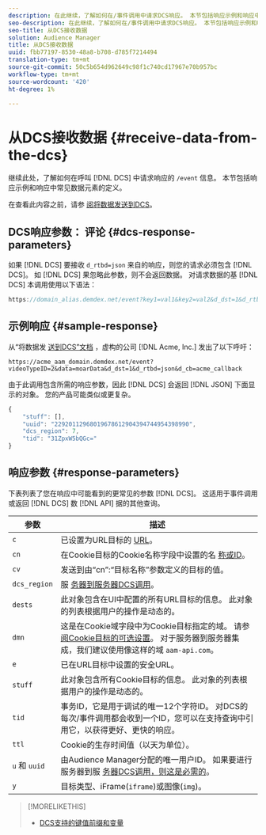 ```yaml
---
description: 在此继续，了解如何在/事件调用中请求DCS响应。 本节包括响应示例和响应中常见数据元素的定义。
seo-description: 在此继续，了解如何在/事件调用中请求DCS响应。 本节包括响应示例和响应中常见数据元素的定义。
seo-title: 从DCS接收数据
solution: Audience Manager
title: 从DCS接收数据
uuid: fbb77197-8530-48a8-b708-d785f7214494
translation-type: tm+mt
source-git-commit: 50c5b654d962649c98f1c740cd17967e70b957bc
workflow-type: tm+mt
source-wordcount: '420'
ht-degree: 1%

---
```



# 从DCS接收数据 {#receive-data-from-the-dcs}

继续此处，了解如何在呼叫 [!DNL DCS] 中请求响应的 `/event` 信息。 本节包括响应示例和响应中常见数据元素的定义。

在查看此内容之前，请参 [阅将数据发送到DCS](../../../api/dcs-intro/dcs-event-calls/dcs-url-send.md)。

## DCS响应参数： 评论 {#dcs-response-parameters}

如果 [!DNL DCS] 要接收 `d_rtbd=json` 来自的响应，则您的请求必须包含 [!DNL DCS]。 如 [!DNL DCS] 果忽略此参数，则不会返回数据。 对请求数据的基 [!DNL DCS] 本调用使用以下语法：

```js
https://domain_alias.demdex.net/event?key1=val1&key2=val2&d_dst=1&d_rtbd=json&d_cb=callback
```

## 示例响应 {#sample-response}

从“将数据发 [送到DCS”文档](../../../api/dcs-intro/dcs-event-calls/dcs-url-send.md) ，虚构的公司 [!DNL Acme, Inc.] 发出了以下呼吁：

`https://acme_aam_domain.demdex.net/event?videoTypeID=2&data=moarData&d_dst=1&d_rtbd=json&d_cb=acme_callback`

由于此调用包含所需的响应参数，因此 [!DNL DCS] 会返回 [!DNL JSON] 下面显示的对象。 您的产品可能类似或更复杂。

```js
{
    "stuff": [],
    "uuid": "22920112968019678612904394744954398990",
    "dcs_region": 7,
    "tid": "31ZpxW5bQGc="
}
```

## 响应参数 {#response-parameters}

下表列表了您在响应中可能看到的更常见的参数 [!DNL DCS]。 这适用于事件调用或返回 [!DNL DCS] 数 [!DNL API] 据的其他查询。

| 参数 | 描述 |
|--- |--- |
| `c` | 已设置为URL目标的 [URL](../../../features/destinations/create-url-destination.md)。 |
| `cn` | 在Cookie目标的Cookie名称字段中设置的名 [称或ID](../../../features/destinations/create-cookie-destination.md)。 |
| `cv` | 发送到由“cn”:“目标名称”参数定义的目标的值。 |
| `dcs_region` | 服 [务器到服务器DCS调用](../../../api/dcs-intro/dcs-api-reference/dcs-regions.md)。 |
| `dests` | 此对象包含在UI中配置的所有URL目标的信息。 此对象的列表根据用户的操作是动态的。 |
| `dmn` | 这是在Cookie域字段中为Cookie目标指定的域。 请参 [阅Cookie目标的可选设置](../../../features/destinations/cookie-destination-options.md)。  对于服务器到服务器集成，我们建议使用像这样的域 `aam-api.com`。 |
| `e` | 已在URL目标中设置的安全URL。 |
| `stuff` | 此对象包含所有Cookie目标的信息。 此对象的列表根据用户的操作是动态的。 |
| `tid` | 事务ID，它是用于调试的唯一12个字符ID。 对DCS的每次/事件调用都会收到一个ID，您可以在支持查询中引用它，以获得更好、更快的响应。 |
| `ttl` | Cookie的生存时间值（以天为单位）。 |
| `u` 和 `uuid` | 由Audience Manager分配的唯一用户ID。 如果要进行服务器到服 [务器DCS调用，则这是必需的](../../../api/dcs-intro/dcs-s2s/dcs-s2s-calls.md)。 |
| `y` | 目标类型、iFrame(`iframe`)或图像(`img`)。 |

>[!MORELIKETHIS]
>
>* [DCS支持的键值前缀和变量](../../../api/dcs-intro/dcs-api-reference/dcs-keys.md)

